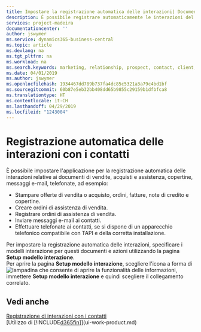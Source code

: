 ```yaml
---
title: Impostare la registrazione automatica delle interazioni| Documenti Microsoft
description: È possibile registrare automaticamente le interazioni del client o clienti, ad esempio, per le vendite, acquisti e documenti di assistenza o telefonate.
services: project-madeira
documentationcenter: ''
author: jswymer
ms.service: dynamics365-business-central
ms.topic: article
ms.devlang: na
ms.tgt_pltfrm: na
ms.workload: na
ms.search.keywords: marketing, relationship, prospect, contact, client, customer
ms.date: 04/01/2019
ms.author: jswymer
ms.openlocfilehash: 1934467dd789b737fa4dc85c5321a3a79c4bd1bf
ms.sourcegitcommit: 60b87e5eb32bb408dd65b9855c29159b1dfbfca8
ms.translationtype: HT
ms.contentlocale: it-CH
ms.lasthandoff: 04/29/2019
ms.locfileid: "1243004"
---
```

# <a name="recording-interactions-with-contacts-automatically"></a>Registrazione automatica delle interazioni con i contatti
È possibile impostare l'applicazione per la registrazione automatica delle interazioni relative ai documenti di vendite, acquisti e assistenza, copertine, messaggi e-mail, telefonate, ad esempio:

* Stampare offerte di vendita o acquisto, ordini, fatture, note di credito e copertine.
* Creare ordini di assistenza di vendita.
* Registrare ordini di assistenza di vendita.
* Inviare messaggi e-mail ai contatti.
* Effettuare telefonate ai contatti, se si dispone di un apparecchio telefonico compatibile con TAPI e della corretta installazione.

Per impostare la registrazione automatica delle interazioni, specificare i modelli interazione per questi documenti e azioni utilizzando la pagina **Setup modello interazione**.  
Per aprire la pagina **Setup modello interazione**, scegliere l'icona a forma di ![lampadina che consente di aprire la funzionalità delle informazioni](media/ui-search/search_small.png "Informazioni sull'operazione che si desidera eseguire"), immettere **Setup modello interazione** e quindi scegliere il collegamento correlato.

## <a name="see-also"></a>Vedi anche
[Registrazione di interazioni con i contatti](marketing-interactions.md)  
[Utilizzo di [!INCLUDE[d365fin](includes/d365fin_md.md)]](ui-work-product.md)  
